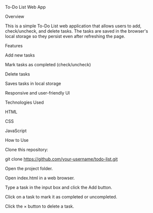 To-Do List Web App

Overview

This is a simple To-Do List web application that allows users to add, check/uncheck, and delete tasks. The tasks are saved in the browser's local storage so they persist even after refreshing the page.

Features

Add new tasks

Mark tasks as completed (check/uncheck)

Delete tasks

Saves tasks in local storage

Responsive and user-friendly UI

Technologies Used

HTML

CSS

JavaScript

How to Use

Clone this repository:

git clone https://github.com/your-username/todo-list.git

Open the project folder.

Open index.html in a web browser.

Type a task in the input box and click the Add button.

Click on a task to mark it as completed or uncompleted.

Click the × button to delete a task.
